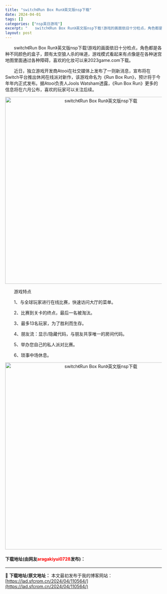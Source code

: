 ```yaml
---
title: "switch《Run Box Run》英文版nsp下载"
date: 2024-04-01
tags: []
categories: ["nsp英日游戏"]
excerpt: "　　switch《Run Box Run》英文版nsp下载!游戏的画面依旧十分检点，角色都是各种不同颜色的盒子，颇有太空狼人杀的味道，游戏模式看起来有点像是在各种迷宫地图里面通过各种障碍，喜欢的化妆可以来2023game.com下载。 　　近日，独立游戏开发商Atooi在社交媒体上发布了一则新消息，&hellip;"
layout: post
---
```


 <p>　　switch《Run Box Run》英文版nsp下载!游戏的画面依旧十分检点，角色都是各种不同颜色的盒子，颇有太空狼人杀的味道，游戏模式看起来有点像是在各种迷宫地图里面通过各种障碍，喜欢的化妆可以来2023game.com下载。</p> <p>　　近日，独立游戏开发商Atooi在社交媒体上发布了一则新消息，宣布将在Switch平台推出休闲在线派对新作，该游戏命名为《Run Box Run》，预计将于今年年内正式发布。据Atooi负责人Jools Watsham透露，《Run Box Run》更多的信息将在六月公布，喜欢的玩家可以关注后续。</p> <p align="center"><img align="" border="0" src="https://lad.sfcrom.cn/wp-content/uploads/2024/04/20240401_660a9cdc5de42.webp" width="600" alt="switch《Run Box Run》英文版nsp下载" /></p> <p>　　游戏特点</p> <p>　　1、与全球玩家进行在线比赛，快速访问大厅的菜单。</p> <p>　　2、比赛到关卡的终点，最后一名被淘汰。</p> <p>　　3、最多13名玩家，为了胜利而生存。</p> <p>　　4、朋友流：显示/隐藏代码，与朋友共享唯一的房间代码。</p> <p>　　5、举办您自己的私人派对比赛。</p> <p>　　6、琐事中场休息。</p> <p align="center"><img align="" border="0" src="https://lad.sfcrom.cn/wp-content/uploads/2024/04/20240401_660a9cdcb5c31.webp" width="600" alt="switch《Run Box Run》英文版nsp下载" /></p> <p><h4>下载地址(由网友<font color="red">aragakiyui0728</font>发布)：</h4></p> 

---
📖 **下载地址/原文地址：** 本文最初发布于我的博客网站：[https://lad.sfcrom.cn/2024/04/110564/](https://lad.sfcrom.cn/2024/04/110564/)

